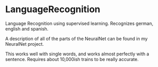 # LanguageRecognition
Language Recognition using supervised learning. Recognizes german, english and spanish.

A description of all of the parts of the NeuralNet can be found in my NeuralNet project. 

This works well with single words, and works almost perfectly with a sentence. Requires about 10,000ish trains to be really accurate.
